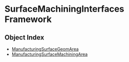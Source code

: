 # SurfaceMachiningInterfaces Framework

## Object Index

  * [ManufacturingSurfaceGeomArea](SurfaceMachiningInterfaces/interface_ManufacturingSurfaceGeomArea_161338.md)
  * [ManufacturingSurfaceMachiningArea](SurfaceMachiningInterfaces/interface_ManufacturingSurfaceMachiningArea_224490.md)